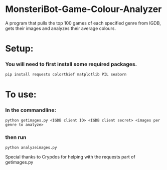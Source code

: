 # MonsteriBot-Game-Colour-Analyzer
A program that pulls the top 100 games of each specified genre from IGDB, gets their images and analyzes their average colours.

# Setup:

### You will need to first install some required packages.
`pip install requests colorthief matplotlib PIL seaborn`

# To use:

### In the commandline:
`python getimages.py <IGDB client ID> <IGDB client secret> <images per genre to analyze>`
### then run
`python analyzeimages.py`

Special thanks to Crypdos for helping with the requests part of getimages.py
